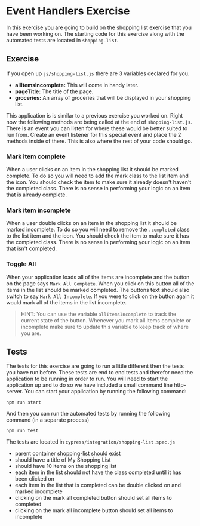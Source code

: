 # Event Handlers Exercise

In this exercise you are going to build on the shopping list exercise that you have been working on. The starting code for this exercise along with the automated tests are located in `shopping-list`.

## Exercise

If you open up `js/shopping-list.js` there are 3 variables declared for you. 

* **allItemsIncomplete:** This will come in handy later.
* **pageTitle:** The title of the page.
* **groceries:** An array of groceries that will be displayed in your shopping list.

This application is is similar to a previous exercise you worked on. Right now the following methods are being called at the end of `shopping-list.js`. There is an event you can listen for where these would be better suited to run from. Create an event listener for this special event and place the 2 methods inside of there. This is also where the rest of your code should go.

### Mark item complete

When a user clicks on an item in the shopping list it should be marked complete. To do so you will need to add the mark class to the list item and the icon. You should check the item to make sure it already doesn't haven't the completed class. There is no sense in performing your logic on an item that is already complete.

### Mark item incomplete

When a user double clicks on an item in the shopping list it should be marked incomplete. To do so you will need to remove the `.completed` class to the list item and the icon. You should check the item to make sure it has the completed class. There is no sense in performing your logic on an item that isn't completed.

### Toggle All

When your application loads all of the items are incomplete and the button on the page says `Mark All Complete`. When you click on this button all of the items in the list should be marked completed. The buttons text should also switch to say `Mark All Incomplete`. If you were to click on the button again it would mark all of the items in the list incomplete.

> HINT: You can use the variable `allItemsIncomplete` to track the current state of the button. Whenever you mark all items complete or incomplete make sure to update this variable to keep track of where you are.


## Tests

The tests for this exercise are going to run a little different then the tests you have run before. These tests are end to end tests and therefor need the application to be running in order to run. You will need to start the application up and to do so we have included a small command line http-server. You can start your application by running the following command:

```
npm run start
```

And then you can run the automated tests by running the following command (in a separate process)

```
npm run test
```

The tests are located in `cypress/integration/shopping-list.spec.js`

* parent container shopping-list should exist
* should have a title of My Shopping List
* should have 10 items on the shopping list
* each item in the list should not have the class completed until it has been clicked on
* each item in the list that is completed can be double clicked on and marked incomplete
* clicking on the mark all completed button should set all items to completed
* clicking on the mark all incomplete button should set all items to incomplete
